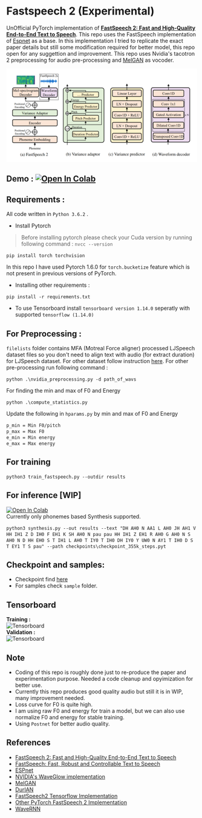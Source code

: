 # Fastspeech 2 (Experimental)
UnOfficial PyTorch implementation of [**FastSpeech 2: Fast and High-Quality End-to-End Text to Speech**](https://arxiv.org/abs/2006.04558). This repo uses the FastSpeech implementation of  [Espnet](https://github.com/espnet/espnet) as a base. In this implementation I tried to replicate the exact paper details but still some modification required for better model, this repo open for any suggettion and improvement. This repo uses Nvidia's tacotron 2 preprocessing for audio pre-processing and [MelGAN](https://github.com/seungwonpark/melgan) as vocoder.


![](./img/fastspeech2.png)

## Demo :  [![Open In Colab](https://colab.research.google.com/assets/colab-badge.svg)](https://colab.research.google.com/github/rishikksh20/FastSpeech2/blob/master/demo_fastspeech2.ipynb) <br />

## Requirements :
All code written in `Python 3.6.2` .
* Install Pytorch
> Before installing pytorch please check your Cuda version by running following command : 
`nvcc --version`
```buildoutcfg
pip install torch torchvision
```
In this repo I have used Pytorch 1.6.0 for `torch.bucketize` feature which is not present in previous versions of PyTorch.


* Installing other requirements :
```buildoutcfg
pip install -r requirements.txt
```

* To use Tensorboard install `tensorboard version 1.14.0` seperatly with supported `tensorflow (1.14.0)`



## For Preprocessing :

`filelists` folder contains MFA (Motreal Force aligner) processed LJSpeech dataset files so you don't need to align text with audio (for extract duration) for LJSpeech dataset.
For other dataset follow instruction [here](https://github.com/ivanvovk/DurIAN#6-how-to-align-your-own-data). For other pre-processing run following command :
```
python .\nvidia_preprocessing.py -d path_of_wavs
```
For finding the min and max of F0 and Energy
```buildoutcfg
python .\compute_statistics.py
```
Update the following in `hparams.py` by min and max of F0 and Energy
```
p_min = Min F0/pitch
p_max = Max F0
e_min = Min energy
e_max = Max energy
```

## For training
```buildoutcfg
python3 train_fastspeech.py --outdir results
```

## For inference [WIP]
 [![Open In Colab](https://colab.research.google.com/assets/colab-badge.svg)](https://colab.research.google.com/github/rishikksh20/FastSpeech2/blob/master/demo_fastspeech2.ipynb) <br />
Currently only phonemes based Synthesis supported.
```buildoutcfg
python3 synthesis.py --out results --text "DH AH0 N AA1 L AH0 JH AH1 V HH IH1 Z D IH0 F EH1 K SH AH0 N pau pau HH IH1 Z EH1 R AH0 G AH0 N S AH0 N D HH EH0 S T IH1 L AH0 T IY0 T IH0 DH IY0 Y UW0 N AY1 T IH0 D S T EY1 T S pau" --path checkpoints\checkpoint_355k_steps.pyt
```

## Checkpoint and samples:
* Checkpoint find [here](https://drive.google.com/drive/folders/1Fh7zr8zoTydNpD6hTNBPKUGN_s93Bqrs?usp=sharing)
* For samples check `sample` folder.

## Tensorboard

**Training :** <br >
![Tensorboard](https://github.com/rishikksh20/FastSpeech2/blob/master/img/tensorboard1.png?raw=True) <br>
**Validation :** <br >
![Tensorboard](https://github.com/rishikksh20/FastSpeech2/blob/master/img/tensorboard2.png?raw=True)
## Note
* Coding of this repo is roughly done just to re-produce the paper and experimentation purpose. Needed a code cleanup and opyimization for better use.
* Currently this repo produces good quality audio but still it is in WIP, many improvement needed.
* Loss curve for F0 is quite high.
* I am using raw F0 and energy for train a model, but we can also use normalize F0 and energy for stable training.
* Using `Postnet` for better audio quality.

## References
- [FastSpeech 2: Fast and High-Quality End-to-End Text to Speech](https://arxiv.org/abs/2006.04558)
- [FastSpeech: Fast, Robust and Controllable Text to Speech](https://arxiv.org/abs/1905.09263)
- [ESPnet](https://github.com/espnet/espnet)
- [NVIDIA's WaveGlow implementation](https://github.com/NVIDIA/waveglow)
- [MelGAN](https://github.com/seungwonpark/melgan)
- [DurIAN](https://github.com/ivanvovk/DurIAN)
- [FastSpeech2 Tensorflow Implementation](https://github.com/TensorSpeech/TensorflowTTS)
- [Other PyTorch FastSpeech 2 Implementation](https://github.com/ming024/FastSpeech2)
- [WaveRNN](https://github.com/fatchord/WaveRNN)
